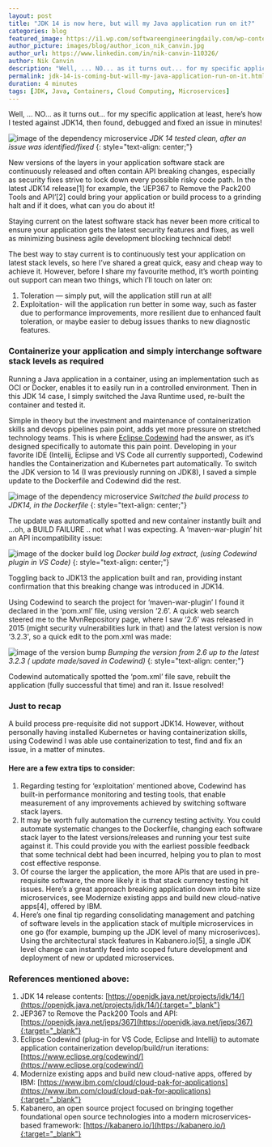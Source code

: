 ```yaml
---
layout: post
title: "JDK 14 is now here, but will my Java application run on it?"
categories: blog
featured_image: https://i1.wp.com/softwareengineeringdaily.com/wp-content/uploads/2020/01/Java-Debugging-Tips-881x441.jpg?resize=730%2C389&ssl=1
author_picture: images/blog/author_icon_nik_canvin.jpg
author_url: https://www.linkedin.com/in/nik-canvin-110326/
author: Nik Canvin
description: "Well, ... NO... as it turns out... for my specific application at least, here’s how I tested against JDK14, then found, debugged and fixed an issue in minutes! New versions of the layers in your..."
permalink: jdk-14-is-coming-but-will-my-java-application-run-on-it.html
duration: 4 minutes
tags: [JDK, Java, Containers, Cloud Computing, Microservices]
---
```

Well, ... NO... as it turns out... for my specific application at least, here’s how I tested against JDK14, then found, debugged and fixed an issue in minutes!

![image of the dependency microservice](images/blog/jdk14coming_1.gif)
*JDK 14 tested clean, after an issue was identified/fixed*
{: style="text-align: center;"}

New versions of the layers in your application software stack are continuously released and often contain API breaking changes, especially as security fixes strive to lock down every possible risky code path. In the latest JDK14 release[1] for example, the ‘JEP367 to Remove the Pack200 Tools and API’[2] could bring your application or build process to a grinding halt and if it does, what can you do about it!

Staying current on the latest software stack has never been more critical to ensure your application gets the latest security features and fixes, as well as minimizing business agile development blocking technical debt!

The best way to stay current is to continuously test your application on latest stack levels, so here I’ve shared a great quick, easy and cheap way to achieve it. However, before I share my favourite method, it’s worth pointing out support can mean two things, which I’ll touch on later on:
1. Toleration — simply put, will the application still run at all!
2. Exploitation- will the application run better in some way, such as faster due to performance improvements, more resilient due to enhanced fault toleration, or maybe easier to debug issues thanks to new diagnostic features.

### Containerize your application and simply interchange software stack levels as required
Running a Java application in a container, using an implementation such as OCI or Docker, enables it to easily run in a controlled environment. Then in this JDK 14 case, I simply switched the Java Runtime used, re-built the container and tested it.

Simple in theory but the investment and maintenance of containerization skills and devops pipelines pain point, adds yet more pressure on stretched technology teams. This is where [Eclipse Codewind](https://www.eclipse.org/codewind/) had the answer, as it’s designed specifically to automate this pain point. Developing in your favorite IDE (Intellij, Eclipse and VS Code all currently supported), Codewind handles the Containerization and Kubernetes part automatically. To switch the JDK version to 14 (I was previously running on JDK8), I saved a simple update to the Dockerfile and Codewind did the rest.

![image of the dependency microservice](images/blog/jdk14coming_2.png)
*Switched the build process to JDK14, in the Dockerfile*
{: style="text-align: center;"}

The update was automatically spotted and new container instantly built and …oh, a BUILD FAILURE .. not what I was expecting. A ‘maven-war-plugin’ hit an API incompatibility issue:

![image of the docker build log](images/blog/jdk14coming_3.png)
*Docker build log extract, (using Codewind plugin in VS Code)*
{: style="text-align: center;"}

Toggling back to JDK13 the application built and ran, providing instant confirmation that this breaking change was introduced in JDK14.

Using Codewind to search the project for ‘maven-war-plugin’ I found it declared in the ‘pom.xml’ file, using version ‘2.6’. A quick web search steered me to the MvnRepository page, where I saw ‘2.6’ was released in 2015 (might security vulnerabilities lurk in that) and the latest version is now ‘3.2.3', so a quick edit to the pom.xml was made:

![image of the version bump](images/blog/jdk14coming_4.png)
*Bumping the version from 2.6 up to the latest 3.2.3 ( update made/saved in Codewind)*
{: style="text-align: center;"}

Codewind automatically spotted the ‘pom.xml’ file save, rebuilt the application (fully successful that time) and ran it. Issue resolved!

### Just to recap
A build process pre-requisite did not support JDK14. However, without personally having installed Kubernetes or having containerization skills, using Codewind I was able use containerization to test, find and fix an issue, in a matter of minutes.

#### Here are a few extra tips to consider:
1. Regarding testing for ‘exploitation’ mentioned above, Codewind has built-in performance monitoring and testing tools, that enable measurement of any improvements achieved by switching software stack layers.
2. It may be worth fully automation the currency testing activity. You could automate systematic changes to the Dockerfile, changing each software stack layer to the latest versions/releases and running your test suite against it. This could provide you with the earliest possible feedback that some technical debt had been incurred, helping you to plan to most cost effective response.
3. Of course the larger the application, the more APIs that are used in pre-requisite software, the more likely it is that stack currency testing hit issues. Here’s a great approach breaking application down into bite size microservices, see Modernize existing apps and build new cloud-native apps[4], offered by IBM.
4. Here’s one final tip regarding consolidating management and patching of software levels in the application stack of multiple microservices in one go (for example, bumping up the JDK level of many microserivces). Using the architectural stack features in Kabanero.io[5], a single JDK level change can instantly feed into scoped future development and deployment of new or updated microservices.

### References mentioned above:
1. JDK 14 release contents: [https://openjdk.java.net/projects/jdk/14/](https://openjdk.java.net/projects/jdk/14/){:target="_blank"}
2. JEP367 to Remove the Pack200 Tools and API: [https://openjdk.java.net/jeps/367](https://openjdk.java.net/jeps/367){:target="_blank"}
3. Eclipse Codewind (plug-in for VS Code, Eclipse and Intellij) to automate application containerization develop/build/run iterations: [https://www.eclipse.org/codewind/](https://www.eclipse.org/codewind/)
4. Modernize existing apps and build new cloud-native apps, offered by IBM: [https://www.ibm.com/cloud/cloud-pak-for-applications](https://www.ibm.com/cloud/cloud-pak-for-applications){:target="_blank"}
5. Kabanero, an open source project focused on bringing together foundational open source technologies into a modern microservices-based framework: [https://kabanero.io/](https://kabanero.io/){:target="_blank"}